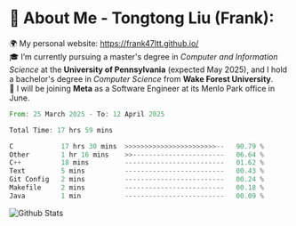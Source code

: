 # 💫 About Me - Tongtong Liu (Frank):
🌍 My personal website: https://frank47ltt.github.io/  
🎓 I’m currently pursuing a master's degree in *Computer and Information Science* at the **University of Pennsylvania** (expected May 2025), and I hold a bachelor's degree in *Computer Science* from **Wake Forest University**.  
💼 I will be joining **Meta** as a Software Engineer at its Menlo Park office in June.  


<!--START_SECTION:waka-->

```rust
From: 25 March 2025 - To: 12 April 2025

Total Time: 17 hrs 59 mins

C            17 hrs 30 mins  >>>>>>>>>>>>>>>>>>>>>>>--   90.79 %
Other        1 hr 16 mins    >>-----------------------   06.64 %
C++          18 mins         -------------------------   01.62 %
Text         5 mins          -------------------------   00.43 %
Git Config   2 mins          -------------------------   00.24 %
Makefile     2 mins          -------------------------   00.18 %
Java         1 min           -------------------------   00.09 %
```

<!--END_SECTION:waka-->


![Github Stats](https://github-readme-stats.vercel.app/api?username=frank47ltt&count_private=true&show_icons=true&include_all_commits=true)
